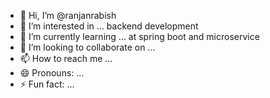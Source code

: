 - 👋 Hi, I’m @ranjanrabish
- 👀 I’m interested in ... backend development
- 🌱 I’m currently learning ... at spring boot and microservice
- 💞️ I’m looking to collaborate on ... 
- 📫 How to reach me ...
- 😄 Pronouns: ...
- ⚡ Fun fact: ...

<!---
ranjanrabish/ranjanrabish is a ✨ special ✨ repository because its `README.md` (this file) appears on your GitHub profile.
You can click the Preview link to take a look at your changes.
--->
